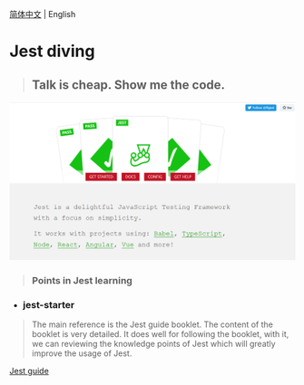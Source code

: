 [简体中文](./Readme.md) | English

# Jest diving
> ## Talk is cheap. Show me the code.

![](./assets/Jest.png)

> ### Points in Jest learning

* ### jest-starter
> The main reference is the Jest guide booklet. The content of the booklet is very detailed. It does well for following the booklet, with it, we can reviewing the knowledge points of Jest which will greatly improve the usage of Jest.

  [Jest guide](https://github.yanhaixiang.com/jest-tutorial/)

